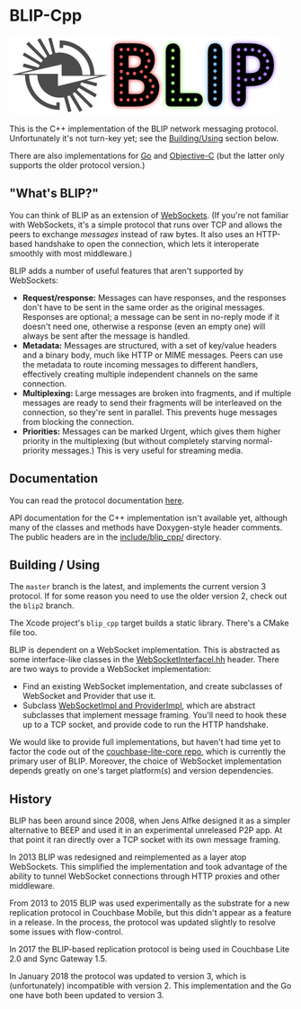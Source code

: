 # BLIP-Cpp

![BLIP logo](docs/logo.png)

This is the C++ implementation of the BLIP network messaging protocol.
Unfortunately it's not turn-key yet; see the [Building/Using](#building-using) section below.

There are also implementations for [Go][BLIP_GO] and [Objective-C][BLIP_COCOA] (but the latter only supports the older protocol version.)

## "What's BLIP?"

You can think of BLIP as an extension of [WebSockets][WEBSOCKET]. (If you're not familiar with WebSockets, it's a simple protocol that runs over TCP and allows the peers to exchange _messages_ instead of raw bytes. It also uses an HTTP-based handshake to open the connection, which lets it interoperate smoothly with most middleware.)

BLIP adds a number of useful features that aren't supported by WebSockets:

* **Request/response:** Messages can have responses, and the responses don't have to be sent in the same order as the original messages. Responses are optional; a message can be sent in no-reply mode if it doesn't need one, otherwise a response (even an empty one) will always be sent after the message is handled.
* **Metadata:** Messages are structured, with a set of key/value headers and a binary body, much like HTTP or MIME messages. Peers can use the metadata to route incoming messages to different handlers, effectively creating multiple independent channels on the same connection.
* **Multiplexing:** Large messages are broken into fragments, and if multiple messages are ready to send their fragments will be interleaved on the connection, so they're sent in parallel. This prevents huge messages from blocking the connection.
* **Priorities:** Messages can be marked Urgent, which gives them higher priority in the multiplexing (but without completely starving normal-priority messages.) This is very useful for streaming media.

## Documentation

You can read the protocol documentation [here][BLIPDOCS].

API documentation for the C++ implementation isn't available yet, although many of the classes and methods have Doxygen-style header comments. The public headers are in the [include/blip_cpp/](include/blip_cpp) directory.

## Building / Using

The `master` branch is the latest, and implements the current version 3 protocol. If for some reason you need to use the older version 2, check out the `blip2` branch.

The Xcode project's `blip_cpp` target builds a static library. There's a CMake file too.

BLIP is dependent on a WebSocket implementation. This is abstracted as some interface-like classes in the [WebSocketInterfacel.hh](include/blip_cpp/WebSocketInterface.hh) header. There are two ways to provide a WebSocket implementation:

* Find an existing WebSocket implementation, and create subclasses of WebSocket and Provider that use it.
* Subclass [WebSocketImpl and ProviderImpl](include/blip_cpp/WebSocketImpl.hh), which are abstract subclasses that implement message framing. You'll need to hook these up to a TCP socket, and provide code to run the HTTP handshake.

We would like to provide full implementations, but haven't had time yet to factor the code out of the [couchbase-lite-core repo](https://github.com/couchbase/couchbase-lite-core), which is currently the primary user of BLIP. Moreover, the choice of WebSocket implementation depends greatly on one's target platform(s) and version dependencies.

## History

BLIP has been around since 2008, when Jens Alfke designed it as a simpler alternative to BEEP and used it in an experimental unreleased P2P app. At that point it ran directly over a TCP socket with its own message framing.

In 2013 BLIP was redesigned and reimplemented as a layer atop WebSockets. This simplified the implementation and took advantage of the ability to tunnel WebSocket connections through HTTP proxies and other middleware.

From 2013 to 2015 BLIP was used experimentally as the substrate for a new replication protocol in Couchbase Mobile, but this didn't appear as a feature in a release. In the process, the protocol was updated slightly to resolve some issues with flow-control.

In 2017 the BLIP-based replication protocol is being used in Couchbase Lite 2.0 and Sync Gateway 1.5.

In January 2018 the protocol was updated to version 3, which is (unfortunately) incompatible with version 2. This implementation and the Go one have both been updated to version 3.


[WEBSOCKET]: http://www.websocket.org
[BLIPDOCS]: docs/BLIP%20Protocol.md
[BLIP_GO]: https://github.com/couchbase/go-blip
[BLIP_COCOA]: https://github.com/couchbaselabs/BLIP-Cocoa
